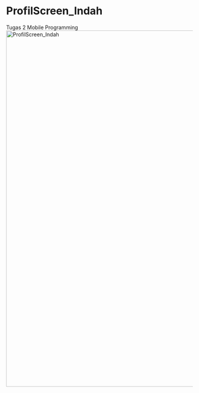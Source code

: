 # ProfilScreen_Indah
Tugas 2 Mobile Programming
<img width="960" alt="ProfilScreen_Indah" src="https://user-images.githubusercontent.com/126658001/233040217-b63bfeb5-b56b-4b34-939d-2707104ae258.png">
